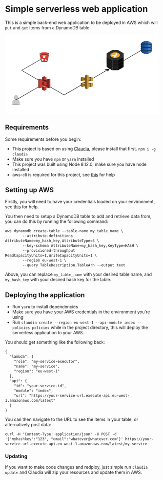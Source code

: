 # Simple serverless web application

This is a simple back-end web application to be deployed in AWS which will `put` and `get` items from a DynamoDB table.

![architecture](web-app.png)

## Requirements

Some requirements before you begin:

- This project is based on using [Claudia](https://claudiajs.com/documentation.html), please install that first. `npm i -g claudia` 
- Make sure you have `npm` or `yarn` installed
- This project was built using Node 8.12.0, make sure you have node installed
- aws-cli is required for this project, see [this](https://aws.amazon.com/cli/) for help

## Setting up AWS

Firstly, you will need to have your credentials loaded on your environment, see [this](https://docs.aws.amazon.com/cli/latest/userguide/cli-chap-configure.html) for help.  

You then need to setup a DynamoDB table to add and retrieve data from, you can do this by running the following command:

```
aws dynamodb create-table --table-name my_table_name \                                        
        --attribute-definitions AttributeName=my_hash_key,AttributeType=S \
        --key-schema AttributeName=my_hash_key,KeyType=HASH \
        --provisioned-throughput ReadCapacityUnits=1,WriteCapacityUnits=1 \
        --region eu-west-1 \
        --query TableDescription.TableArn --output text
```

Above, you can replace `my_table_name` with your desired table name, and `my_hash_key` with your desired hash key for the table.

## Deploying the application

- Run `yarn` to install dependencies
- Make sure you have your AWS credentials in the environment you're using
- Run `claudia create --region eu-west-1 --api-module index --policies policies` while in the project directory, this will deploy the serverless application to your AWS. 

You should get something like the following back: 

```
{
  "lambda": {
    "role": "my-service-executor",
    "name": "my-service",
    "region": "eu-west-1"
  },
  "api": {
    "id": "your-service-id",
    "module": "index",
    "url": "https://your-service-url.execute-api.eu-west-1.amazonaws.com/latest"
  }
}
```

You can then navigate to the URL to see the items in your table, or alternatively post data: 

```
curl -H "Content-Type: application/json" -X POST -d '{"myhashkey":"123", "email":"whatever@whatever.com"}' https://your-service-url.execute-api.eu-west-1.amazonaws.com/latest/my-service
```

### Updating 

If you want to make code changes and redploy, just simple run `claudia update` and Claudia will zip your resources and update them in AWS. 
